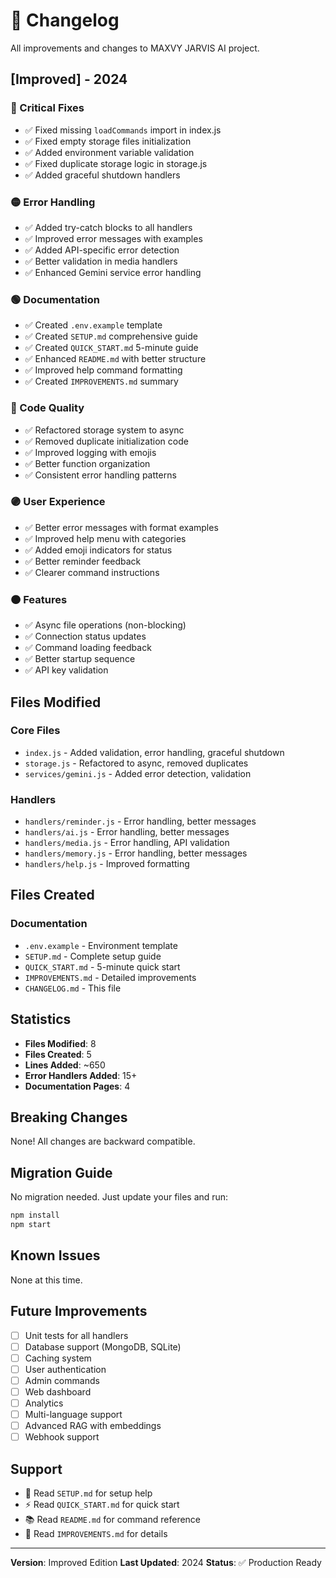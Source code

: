 # 📝 Changelog

All improvements and changes to MAXVY JARVIS AI project.

## [Improved] - 2024

### 🔴 Critical Fixes
- ✅ Fixed missing `loadCommands` import in index.js
- ✅ Fixed empty storage files initialization
- ✅ Added environment variable validation
- ✅ Fixed duplicate storage logic in storage.js
- ✅ Added graceful shutdown handlers

### 🟡 Error Handling
- ✅ Added try-catch blocks to all handlers
- ✅ Improved error messages with examples
- ✅ Added API-specific error detection
- ✅ Better validation in media handlers
- ✅ Enhanced Gemini service error handling

### 🟢 Documentation
- ✅ Created `.env.example` template
- ✅ Created `SETUP.md` comprehensive guide
- ✅ Created `QUICK_START.md` 5-minute guide
- ✅ Enhanced `README.md` with better structure
- ✅ Improved help command formatting
- ✅ Created `IMPROVEMENTS.md` summary

### 🔵 Code Quality
- ✅ Refactored storage system to async
- ✅ Removed duplicate initialization code
- ✅ Improved logging with emojis
- ✅ Better function organization
- ✅ Consistent error handling patterns

### 🟣 User Experience
- ✅ Better error messages with format examples
- ✅ Improved help menu with categories
- ✅ Added emoji indicators for status
- ✅ Better reminder feedback
- ✅ Clearer command instructions

### 🟠 Features
- ✅ Async file operations (non-blocking)
- ✅ Connection status updates
- ✅ Command loading feedback
- ✅ Better startup sequence
- ✅ API key validation

## Files Modified

### Core Files
- `index.js` - Added validation, error handling, graceful shutdown
- `storage.js` - Refactored to async, removed duplicates
- `services/gemini.js` - Added error detection, validation

### Handlers
- `handlers/reminder.js` - Error handling, better messages
- `handlers/ai.js` - Error handling, better messages
- `handlers/media.js` - Error handling, API validation
- `handlers/memory.js` - Error handling, better messages
- `handlers/help.js` - Improved formatting

## Files Created

### Documentation
- `.env.example` - Environment template
- `SETUP.md` - Complete setup guide
- `QUICK_START.md` - 5-minute quick start
- `IMPROVEMENTS.md` - Detailed improvements
- `CHANGELOG.md` - This file

## Statistics

- **Files Modified**: 8
- **Files Created**: 5
- **Lines Added**: ~650
- **Error Handlers Added**: 15+
- **Documentation Pages**: 4

## Breaking Changes

None! All changes are backward compatible.

## Migration Guide

No migration needed. Just update your files and run:

```bash
npm install
npm start
```

## Known Issues

None at this time.

## Future Improvements

- [ ] Unit tests for all handlers
- [ ] Database support (MongoDB, SQLite)
- [ ] Caching system
- [ ] User authentication
- [ ] Admin commands
- [ ] Web dashboard
- [ ] Analytics
- [ ] Multi-language support
- [ ] Advanced RAG with embeddings
- [ ] Webhook support

## Support

- 📖 Read `SETUP.md` for setup help
- ⚡ Read `QUICK_START.md` for quick start
- 📚 Read `README.md` for command reference
- 🎯 Read `IMPROVEMENTS.md` for details

---

**Version**: Improved Edition
**Last Updated**: 2024
**Status**: ✅ Production Ready
